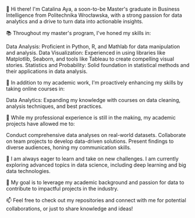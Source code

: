 👋 Hi there! I'm Catalina Aya, a soon-to-be Master's graduate in Business Intelligence from Politechnika Wrocławska, with a strong passion for data analytics and a drive to turn data into actionable insights.

📚 Throughout my master's program, I've honed my skills in:

Data Analysis: Proficient in Python, R, and Mathlab for data manipulation and analysis.
Data Visualization: Experienced in using libraries like Matplotlib, Seaborn, and tools like Tableau to create compelling visual stories.
Statistics and Probability: Solid foundation in statistical methods and their applications in data analysis.

📖 In addition to my academic work, I'm proactively enhancing my skills by taking online courses in:

Data Analytics: Expanding my knowledge with courses on data cleaning, analysis techniques, and best practices.

💼 While my professional experience is still in the making, my academic projects have allowed me to:

Conduct comprehensive data analyses on real-world datasets.
Collaborate on team projects to develop data-driven solutions.
Present findings to diverse audiences, honing my communication skills.

🌱 I am always eager to learn and take on new challenges. I am currently exploring advanced topics in data science, including deep learning and big data technologies.

🚀 My goal is to leverage my academic background and passion for data to contribute to impactful projects in the industry.

📫 Feel free to check out my repositories and connect with me for potential collaborations, or just to share knowledge and ideas!
